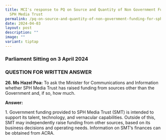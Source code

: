 ```yaml
---
title: MCI's response to PQ on Source and Quantity of Non Government Funding for
  SPH Media Trust
permalink: /pq-on-source-and-quantity-of-non-government-funding-for-sph-media-trust/
date: 2024-04-03
layout: post
description: ""
image: ""
variant: tiptap
---
```

<h3>Parliament Sitting on 3 April 2024</h3>
<h3>QUESTION FOR WRITTEN ANSWER</h3>
<p><strong>26. Ms Hazel Poa:</strong> To ask the Minister for Communications
and Information whether SPH Media Trust has raised funding from sources
other than the Government and, if so, how much.</p>
<p></p>
<p><strong>Answer:</strong>
</p>
<p>1. Government funding provided to SPH Media Trust (SMT) is intended to
support its talent, technology, and vernacular capabilities. Outside of
this, SMT may independently raise funding from other sources, based on
its business decisions and operating needs. Information on SMT’s finances
can be obtained from ACRA.</p>